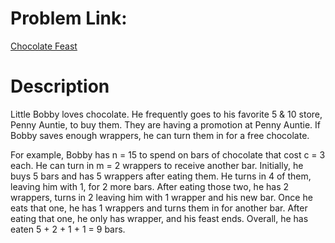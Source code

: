 # Problem Link:
[Chocolate Feast](https://www.hackerrank.com/challenges/chocolate-feast/problem)

# Description
Little Bobby loves chocolate. He frequently goes to his favorite 5 & 10 store, Penny Auntie, to buy them. They are having a promotion at Penny Auntie. If Bobby saves enough wrappers, he can turn them in for a free chocolate.

For example, Bobby has n = 15 to spend on bars of chocolate that cost c = 3 each. He can turn in m = 2 wrappers to receive another bar. Initially, he buys 5 bars and has 5 wrappers after eating them. He turns in 4 of them, leaving him with 1, for 2 more bars. After eating those two, he has 2 wrappers, turns in 2 leaving him with 1 wrapper and his new bar. Once he eats that one, he has 1 wrappers and turns them in for another bar. After eating that one, he only has  wrapper, and his feast ends. Overall, he has eaten 5 + 2 + 1 + 1 = 9 bars.
